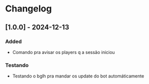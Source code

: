 # Changelog

## [1.0.0] - 2024-12-13
### Added
- Comando pra avisar os players q a sessão iniciou

### Testando
- Testando o bglh pra mandar os update do bot automáticamente